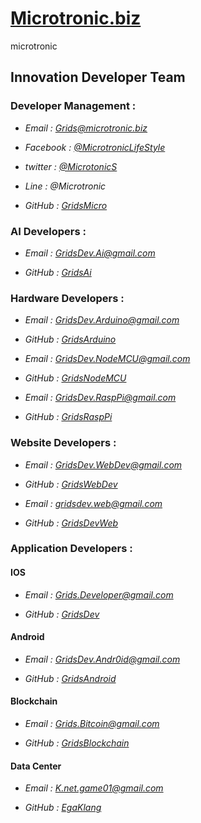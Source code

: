 # [Microtronic.biz](http://microtronic.biz/)
microtronic

## Innovation Developer Team

### Developer Management :

  + *Email : Grids@microtronic.biz*

  + *Facebook : [@MicrotronicLifeStyle](https://www.facebook.com/MicrotronicLifeStyle)*

  + *twitter : [@MicrotonicS](https://mobile.twitter.com/MicrotonicS)*

  + *Line : @Microtronic*

  + *GitHub : [GridsMicro](https://github.com/GridsMicro)*

### AI Developers :

  + *Email : GridsDev.Ai@gmail.com*

  + *GitHub : [GridsAi](https://github.com/GridsAi)*

### Hardware Developers : 

  + *Email : GridsDev.Arduino@gmail.com*

  + *GitHub : [GridsArduino](https://github.com/GridsArduino)*

  + *Email : GridsDev.NodeMCU@gmail.com*

  + *GitHub : [GridsNodeMCU](https://github.com/GridsNodeMCU)*

  + *Email : GridsDev.RaspPi@gmail.com*

  + *GitHub : [GridsRaspPi](https://github.com/GridsRaspPi)*

### Website Developers :

  + *Email : GridsDev.WebDev@gmail.com*

  + *GitHub : [GridsWebDev](https://github.com/GridsWebDev)*

  + *Email : gridsdev.web@gmail.com*

  + *GitHub : [GridsDevWeb](https://github.com/GridsDevWeb)*

### Application Developers : 

#### IOS

  + *Email : Grids.Developer@gmail.com*

  + *GitHub : [GridsDev](https://github.com/GridsDev)*

#### Android

  + *Email : GridsDev.Andr0id@gmail.com*

  + *GitHub : [GridsAndroid](https://github.com/GridsAndroid)*

#### Blockchain

  + *Email : Grids.Bitcoin@gmail.com*

  + *GitHub : [GridsBlockchain](https://github.com/GridsBlockchain)*

#### Data Center

  + *Email : K.net.game01@gmail.com*

  + *GitHub : [EgaKlang](https://github.com/EgaKlang)*
